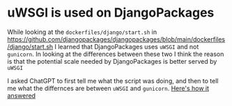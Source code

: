 # uWSGI is used on DjangoPackages

While looking at the `dockerfiles/django/start.sh` in https://github.com/djangopackages/djangopackages/blob/main/dockerfiles/django/start.sh I learned that DjangoPackages uses `uWSGI` and not `gunicorn`. In looking at the differences between these two I think the reason is that the potential scale needed by DjangoPackages is better served by `uWSGI` 


I asked ChatGPT to first tell me what the script was doing, and then to tell me what the differnces are between `uWSGI` and `gunicorn`. [Here's how it answered](https://chat.openai.com/share/72800bc1-a531-48c2-a3c5-1be8fcabaa8b)